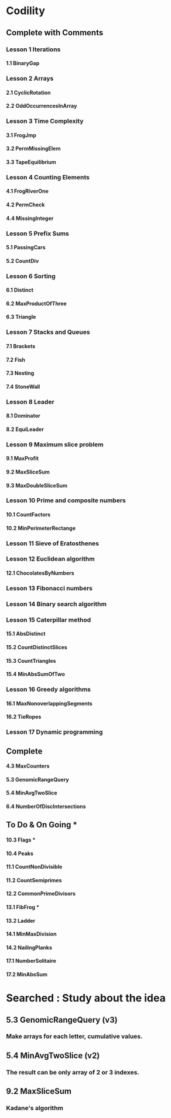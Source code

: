 # Codility
## Complete with Comments
### Lesson 1 Iterations
#### 1.1 BinaryGap
### Lesson 2 Arrays
#### 2.1 CyclicRotation
#### 2.2 OddOccurrencesInArray
### Lesson 3 Time Complexity
#### 3.1 FrogJmp
#### 3.2 PermMissingElem
#### 3.3 TapeEquilibrium
### Lesson 4 Counting Elements
#### 4.1 FrogRiverOne
#### 4.2 PermCheck
#### 4.4 MissingInteger
### Lesson 5 Prefix Sums
#### 5.1 PassingCars
#### 5.2 CountDiv
### Lesson 6 Sorting
#### 6.1 Distinct
#### 6.2 MaxProductOfThree
#### 6.3 Triangle
### Lesson 7 Stacks and Queues
#### 7.1 Brackets
#### 7.2 Fish
#### 7.3 Nesting
#### 7.4 StoneWall
### Lesson 8 Leader
#### 8.1 Dominator
#### 8.2 EquiLeader
### Lesson 9 Maximum slice problem
#### 9.1 MaxProfit
#### 9.2 MaxSliceSum
#### 9.3 MaxDoubleSliceSum
### Lesson 10 Prime and composite numbers
#### 10.1 CountFactors
#### 10.2 MinPerimeterRectange
### Lesson 11 Sieve of Eratosthenes
####
### Lesson 12 Euclidean algorithm
#### 12.1 ChocolatesByNumbers
### Lesson 13 Fibonacci numbers
####
### Lesson 14 Binary search algorithm
####
### Lesson 15 Caterpillar method
#### 15.1 AbsDistinct
#### 15.2 CountDistinctSlices
#### 15.3 CountTriangles
#### 15.4 MinAbsSumOfTwo
### Lesson 16 Greedy algorithms
#### 16.1 MaxNonoverlappingSegments
#### 16.2 TieRopes
### Lesson 17 Dynamic programming
####

## Complete
#### 4.3 MaxCounters
#### 5.3 GenomicRangeQuery
#### 5.4 MinAvgTwoSlice
#### 6.4 NumberOfDiscIntersections

## To Do & On Going *
#### 10.3 Flags *
#### 10.4 Peaks
#### 11.1 CountNonDivisible
#### 11.2 CountSemiprimes
#### 12.2 CommonPrimeDivisors
#### 13.1 FibFrog *
#### 13.2 Ladder
#### 14.1 MinMaxDivision
#### 14.2 NailingPlanks
#### 17.1 NumberSolitaire
#### 17.2 MinAbsSum

# Searched : Study about the idea
## 5.3 GenomicRangeQuery (v3)
### Make arrays for each letter, cumulative values.
## 5.4 MinAvgTwoSlice (v2)
### The result can be only array of 2 or 3 indexes.
## 9.2 MaxSliceSum 
### Kadane's algorithm